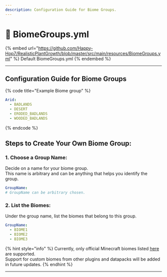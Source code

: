 ```yaml
---
description: Configuration Guide for Biome Groups.
---
```


# 🌅 BiomeGroups.yml

{% embed url="https://github.com/Happy-Hop7/RealisticPlantGrowth/blob/master/src/main/resources/BiomeGroups.yml" %}
Default BiomeGroups.yml
{% endembed %}

***

## Configuration Guide for Biome Groups

{% code title="Example Biome group" %}
```yaml
Arid:
  - BADLANDS
  - DESERT
  - ERODED_BADLANDS
  - WOODED_BADLANDS
```
{% endcode %}



## Steps to Create Your Own Biome Group:

### 1. Choose a Group Name:

Decide on a name for your biome group. \
This name is arbitrary and can be anything that helps you identify the group.

```yaml
GroupName:
# GroupName can be arbitrary chosen.
```



### 2. List the Biomes:

Under the group name, list the biomes that belong to this group.&#x20;

```yaml
GroupName:
  - BIOME1
  - BIOME2
  - BIOME3
```

{% hint style="info" %}
Currently, only official Minecraft biomes listed [here](https://hub.spigotmc.org/javadocs/spigot/org/bukkit/block/Biome.html) are supported.\
Support for custom biomes from other plugins and datapacks will be added in future updates.
{% endhint %}

***

